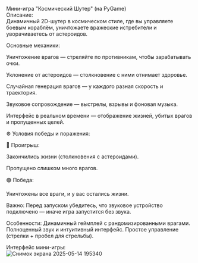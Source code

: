 
 Мини-игра "Космический Шутер" (на PyGame)  
Описание:  
Динамичный 2D-шутер в космическом стиле, где вы управляете боевым кораблём, уничтожаете вражеские истребители и уворачиваетесь от астероидов.  
  
 Основные механики:  
  
Уничтожение врагов — стреляйте по противникам, чтобы зарабатывать очки.  
  
Уклонение от астероидов — столкновение с ними отнимает здоровье.  
  
Случайная генерация врагов — у каждого разная скорость и траектория.  
  
Звуковое сопровождение — выстрелы, взрывы и фоновая музыка.  
  
Интерфейс в реальном времени — отображение жизней, убитых врагов и пропущенных целей.  
  
⚙️ Условия победы и поражения:  
  
🔴 Проигрыш:  
  
Закончились жизни (столкновения с астероидами).  
  
Пропущено слишком много врагов.  
  
🟢 Победа:  

Уничтожены все враги, и у вас остались жизни.

 Важно:
Перед запуском убедитесь, что звуковое устройство подключено — иначе игра запустится без звука.

 Особенности:
 Динамичный геймплей с рандомизированными врагами.
 Полноценный звук и интуитивный интерфейс.
 Простое управление (стрелки + пробел для стрельбы).

Интерфейс мини-игры:  
![Снимок экрана 2025-05-14 195340](https://github.com/user-attachments/assets/dea49e4e-18fb-411a-ac61-a2403526eb75)  


